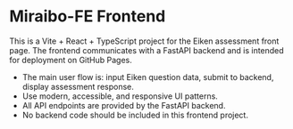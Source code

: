 <!-- Use this file to provide workspace-specific custom instructions to Copilot. For more details, visit https://code.visualstudio.com/docs/copilot/copilot-customization#_use-a-githubcopilotinstructionsmd-file -->

# Miraibo-FE Frontend
This is a Vite + React + TypeScript project for the Eiken assessment front page. The frontend communicates with a FastAPI backend and is intended for deployment on GitHub Pages.

- The main user flow is: input Eiken question data, submit to backend, display assessment response.
- Use modern, accessible, and responsive UI patterns.
- All API endpoints are provided by the FastAPI backend.
- No backend code should be included in this frontend project.

